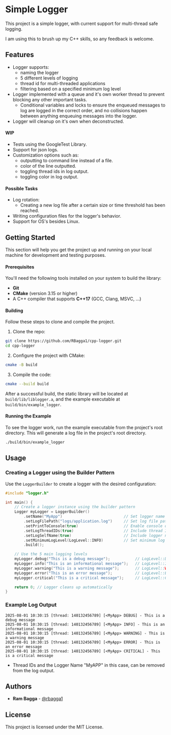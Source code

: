 # Simple Logger
This project is a simple logger, with current support for multi-thread safe logging.

I am using this to brush up my C++ skills, so any feedback is welcome.

## Features
* Logger supports:
  * naming the logger
  * 5 different levels of logging
  * thread id for multi-threaded applications
  * filtering based on a specified minimum log level
* Logger implemented with a queue and it's own worker thread to prevent blocking any other important tasks.
  * Conditional variables and locks to ensure the enqueued messages to log are logged in the correct order, and no collisions happen between anything enqueuing messages into the logger.
* Logger will cleanup on it's own when deconstructed.

#### WIP
* Tests using the GoogleTest Library.
* Support for json logs.
* Customization options such as:
  * outputting to command line instead of a file.
  * color of the line outputted.
  * toggling thread ids in log output.
  * toggling color in log output.

#### Possible Tasks
* Log rotation:
  * Creating a new log file after a certain size or time threshold has been reached.
* Writing configuration files for the logger's behavior.
* Support for OS's besides Linux.

## Getting Started
This section will help you get the project up and running on your local machine for development and testing purposes.

#### Prerequisites
You'll need the following tools installed on your system to build the library:
* **Git**
* **CMake** (version 3.15 or higher)
* A C++ compiler that supports **C++17** (GCC, Clang, MSVC, ...)

#### Building
Follow these steps to clone and compile the project.
1. Clone the repo:
```bash
git clone https://github.com/RBagga1/cpp-logger.git
cd cpp-logger
```

2. Configure the project with CMake:
```bash
cmake -B build
```

3. Compile the code:
```bash
cmake --build build
```

After a successful build, the static library will be located at `build/lib/liblogger.a`, and the example executable at `build/bin/example_logger`.

#### Running the Example
To see the logger work, run the example executable from the project's root directory. This will generate a log file in the project's root directory.

```bash
./build/bin/example_logger
```

## Usage
### Creating a Logger using the Builder Pattern

Use the `LoggerBuilder` to create a logger with the desired configuration:

```cpp
#include "logger.h"

int main() {
    // Create a logger instance using the builder pattern
    Logger myLogger = LoggerBuilder()
        .setName("MyApp")                           // Set logger name
        .setLogFilePath("logs/application.log")     // Set log file path (creates directories automatically)
        .setPrintToConsole(true)                    // Enable console output
        .setLogThreadIDs(true)                      // Include thread IDs in logs
        .setLogSelfName(true)                       // Include logger name in logs
        .setMinimumLogLevel(LogLevel::INFO)         // Set minimum log level
        .build();

    // Use the 5 main logging levels
    myLogger.debug("This is a debug message");           // LogLevel::DEBUG
    myLogger.info("This is an informational message");   // LogLevel::INFO
    myLogger.warning("This is a warning message");       // LogLevel::WARNING
    myLogger.error("This is an error message");          // LogLevel::ERROR
    myLogger.critical("This is a critical message");     // LogLevel::CRITICAL

    return 0; // Logger cleans up automatically
}
```

### Example Log Output
```
2025-08-01 10:30:15 [thread: 140132456789] [<MyApp> DEBUG] - This is a debug message
2025-08-01 10:30:15 [thread: 140132456789] [<MyApp> INFO] - This is an informational message
2025-08-01 10:30:15 [thread: 140132456789] [<MyApp> WARNING] - This is a warning message  
2025-08-01 10:30:15 [thread: 140132456789] [<MyApp> ERROR] - This is an error message
2025-08-01 10:30:15 [thread: 140132456789] [<MyApp> CRITICAL] - This is a critical message
```

* Thread IDs and the Logger Name "MyAPP" in this case, can be removed from the log output.

## Authors
* **Ram Bagga** - [@rbagga1](https://www.github.com/RBagga1)

## License
This project is licensed under the MIT License.